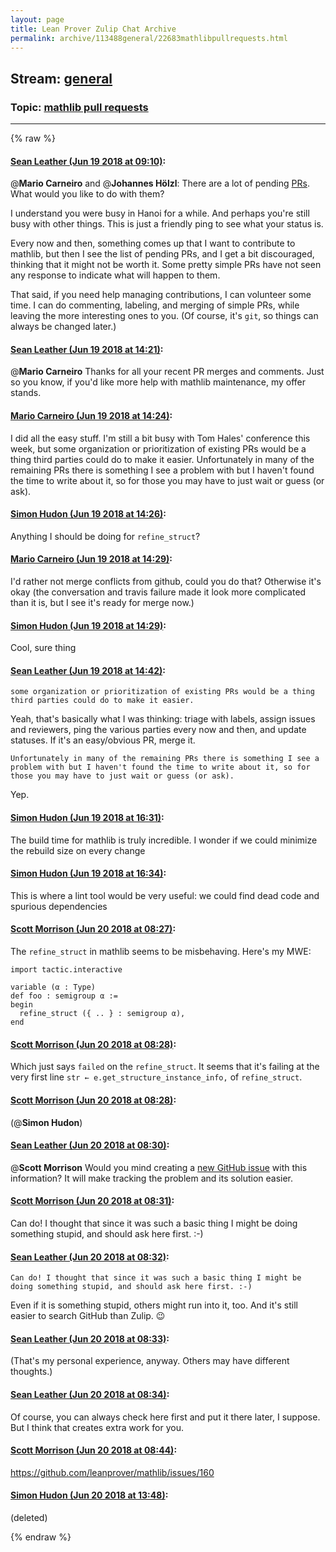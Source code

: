 ```yaml
---
layout: page
title: Lean Prover Zulip Chat Archive 
permalink: archive/113488general/22683mathlibpullrequests.html
---
```


## Stream: [general](index.html)
### Topic: [mathlib pull requests](22683mathlibpullrequests.html)

---


{% raw %}
#### [ Sean Leather (Jun 19 2018 at 09:10)](https://leanprover.zulipchat.com/#narrow/stream/113488-general/topic/mathlib%20pull%20requests/near/128290679):
@**Mario Carneiro** and @**Johannes Hölzl**: There are a lot of pending [PRs](https://github.com/leanprover/mathlib/pulls). What would you like to do with them?

I understand you were busy in Hanoi for a while. And perhaps you're still busy with other things. This is just a friendly ping to see what your status is.

Every now and then, something comes up that I want to contribute to mathlib, but then I see the list of pending PRs, and I get a bit discouraged, thinking that it might not be worth it. Some pretty simple PRs have not seen any response to indicate what will happen to them.

That said, if you need help managing contributions, I can volunteer some time. I can do commenting, labeling, and merging of simple PRs, while leaving the more interesting ones to you. (Of course, it's `git`, so things can always be changed later.)

#### [ Sean Leather (Jun 19 2018 at 14:21)](https://leanprover.zulipchat.com/#narrow/stream/113488-general/topic/mathlib%20pull%20requests/near/128301673):
@**Mario Carneiro** Thanks for all your recent PR merges and comments. Just so you know, if you'd like more help with mathlib maintenance, my offer stands.

#### [ Mario Carneiro (Jun 19 2018 at 14:24)](https://leanprover.zulipchat.com/#narrow/stream/113488-general/topic/mathlib%20pull%20requests/near/128301799):
I did all the easy stuff. I'm still a bit busy with Tom Hales' conference this week, but some organization or prioritization of existing PRs would be a thing third parties could do to make it easier. Unfortunately in many of the remaining PRs there is something I see a problem with but I haven't found the time to write about it, so for those you may have to just wait or guess (or ask).

#### [ Simon Hudon (Jun 19 2018 at 14:26)](https://leanprover.zulipchat.com/#narrow/stream/113488-general/topic/mathlib%20pull%20requests/near/128301866):
Anything I should be doing for `refine_struct`?

#### [ Mario Carneiro (Jun 19 2018 at 14:29)](https://leanprover.zulipchat.com/#narrow/stream/113488-general/topic/mathlib%20pull%20requests/near/128301943):
I'd rather not merge conflicts from github, could you do that? Otherwise it's okay (the conversation and travis failure made it look more complicated than it is, but I see it's ready for merge now.)

#### [ Simon Hudon (Jun 19 2018 at 14:29)](https://leanprover.zulipchat.com/#narrow/stream/113488-general/topic/mathlib%20pull%20requests/near/128301948):
Cool, sure thing

#### [ Sean Leather (Jun 19 2018 at 14:42)](https://leanprover.zulipchat.com/#narrow/stream/113488-general/topic/mathlib%20pull%20requests/near/128302469):
```quote
some organization or prioritization of existing PRs would be a thing third parties could do to make it easier.
```

Yeah, that's basically what I was thinking: triage with labels, assign issues and reviewers, ping the various parties every now and then, and update statuses. If it's an easy/obvious PR, merge it.

```quote
Unfortunately in many of the remaining PRs there is something I see a problem with but I haven't found the time to write about it, so for those you may have to just wait or guess (or ask).
```

Yep.

#### [ Simon Hudon (Jun 19 2018 at 16:31)](https://leanprover.zulipchat.com/#narrow/stream/113488-general/topic/mathlib%20pull%20requests/near/128307611):
The build time for mathlib is truly incredible. I wonder if we could minimize the rebuild size on every change

#### [ Simon Hudon (Jun 19 2018 at 16:34)](https://leanprover.zulipchat.com/#narrow/stream/113488-general/topic/mathlib%20pull%20requests/near/128307764):
This is where a lint tool would be very useful: we could find dead code and spurious dependencies

#### [ Scott Morrison (Jun 20 2018 at 08:27)](https://leanprover.zulipchat.com/#narrow/stream/113488-general/topic/mathlib%20pull%20requests/near/128347867):
The `refine_struct` in mathlib seems to be misbehaving. Here's my MWE:
````
import tactic.interactive

variable (α : Type)
def foo : semigroup α := 
begin
  refine_struct ({ .. } : semigroup α),
end
````

#### [ Scott Morrison (Jun 20 2018 at 08:28)](https://leanprover.zulipchat.com/#narrow/stream/113488-general/topic/mathlib%20pull%20requests/near/128347907):
Which just says `failed` on the `refine_struct`. It seems that it's failing at the very first line `str ← e.get_structure_instance_info,` of `refine_struct`.

#### [ Scott Morrison (Jun 20 2018 at 08:28)](https://leanprover.zulipchat.com/#narrow/stream/113488-general/topic/mathlib%20pull%20requests/near/128347909):
(@**Simon Hudon**)

#### [ Sean Leather (Jun 20 2018 at 08:30)](https://leanprover.zulipchat.com/#narrow/stream/113488-general/topic/mathlib%20pull%20requests/near/128347969):
@**Scott Morrison** Would you mind creating a [new GitHub issue](https://github.com/leanprover/mathlib/issues/new) with this information? It will make tracking the problem and its solution easier.

#### [ Scott Morrison (Jun 20 2018 at 08:31)](https://leanprover.zulipchat.com/#narrow/stream/113488-general/topic/mathlib%20pull%20requests/near/128347984):
Can do! I thought that since it was such a basic thing I might be doing something stupid, and should ask here first. :-)

#### [ Sean Leather (Jun 20 2018 at 08:32)](https://leanprover.zulipchat.com/#narrow/stream/113488-general/topic/mathlib%20pull%20requests/near/128348032):
```quote
Can do! I thought that since it was such a basic thing I might be doing something stupid, and should ask here first. :-)
```
Even if it is something stupid, others might run into it, too. And it's still easier to search GitHub than Zulip. :wink:

#### [ Sean Leather (Jun 20 2018 at 08:33)](https://leanprover.zulipchat.com/#narrow/stream/113488-general/topic/mathlib%20pull%20requests/near/128348046):
(That's my personal experience, anyway. Others may have different thoughts.)

#### [ Sean Leather (Jun 20 2018 at 08:34)](https://leanprover.zulipchat.com/#narrow/stream/113488-general/topic/mathlib%20pull%20requests/near/128348091):
Of course, you can always check here first and put it there later, I suppose. But I think that creates extra work for you.

#### [ Scott Morrison (Jun 20 2018 at 08:44)](https://leanprover.zulipchat.com/#narrow/stream/113488-general/topic/mathlib%20pull%20requests/near/128348372):
https://github.com/leanprover/mathlib/issues/160

#### [ Simon Hudon (Jun 20 2018 at 13:48)](https://leanprover.zulipchat.com/#narrow/stream/113488-general/topic/mathlib%20pull%20requests/near/128358661):
(deleted)


{% endraw %}
